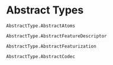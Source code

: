 # Abstract Types

```@docs
AbstractType.AbstractAtoms
```

```@docs
AbstractType.AbstractFeatureDescriptor
```

```@docs
AbstractType.AbstractFeaturization
```

```@docs
AbstractType.AbstractCodec
```
